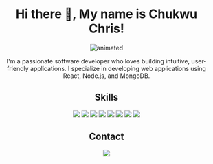 <h1 align="center">Hi there 👋, My name is Chukwu Chris!</h1>

<p align="center">
  <img src="https://github.com/zhenchukwu/zhenchukwu/blob/main/gifs/code.gif" alt="animated" />
</p>

<p align="center">I'm a passionate software developer who loves building intuitive, user-friendly applications. I specialize in developing web applications using React, Node.js, and MongoDB.</p>

<h2 align="center">Skills</h2>

<p align="center">
  <img src="https://img.shields.io/badge/-JavaScript-343434?style=flat&logo=javascript" />
  <img src="https://img.shields.io/badge/-React-343434?style=flat&logo=react" />
  <img src="https://img.shields.io/badge/-Node.js-343434?style=flat&logo=node.js" />
  <img src="https://img.shields.io/badge/-MongoDB-343434?style=flat&logo=mongodb" />
  <img src="https://img.shields.io/badge/-HTML5-343434?style=flat&logo=html5" />
  <img src="https://img.shields.io/badge/-CSS3-343434?style=flat&logo=css3" />
  <img src="https://img.shields.io/badge/-Git-343434?style=flat&logo=git" />
  <img src="https://img.shields.io/badge/-Agile Development-343434?style=flat&logo=agile" />
</p>

<!------ <h2 align="center">Projects</h2>

<p align="center">
  <a href="https://github.com/[username]/[project1]"><img src="https://github-readme-stats.vercel.app/api/pin/?username=[username]&repo=[project1]" /></a>
  <a href="https://github.com/[username]/[project2]"><img src="https://github-readme-stats.vercel.app/api/pin/?username=[username]&repo=[project2]" /></a>
</p>

<h2 align="center">Contributions</h2>

<p align="center">
  <a href="https://github.com/[username]/[project1]/pulls"><img src="https://img.shields.io/github/issues-pr/[username]/[project1]" /></a>
</p> ---->


<h2 align="center">Contact</h2>

<p align="center">
  <a href="mailto:zhencjukwu@gmal.com"><img src="https://img.shields.io/badge/-Email-343434?style=flat&logo=gmail" /></a>
  
  <!----
  <a href="[your website URL]"><img src="https://img.shields.io/badge/-Website-343434?style=flat&logo=google-chrome" /></a>
  <a href="https://www.linkedin.com/in/[your LinkedIn ID]"><img src="https://img.shields.io/badge/-LinkedIn-343434?style=flat&logo=linkedin" /></a>
</p> ---->

  
 
